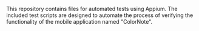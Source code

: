This repository contains files for automated tests using Appium. The included test scripts are designed to automate the process of verifying the functionality of the mobile application named "ColorNote".